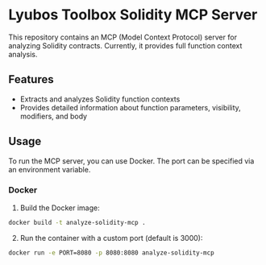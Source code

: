 # Lyubos Toolbox Solidity MCP Server

This repository contains an MCP (Model Context Protocol) server for analyzing Solidity contracts. Currently, it provides full function context analysis.

## Features

- Extracts and analyzes Solidity function contexts
- Provides detailed information about function parameters, visibility, modifiers, and body

## Usage

To run the MCP server, you can use Docker. The port can be specified via an environment variable.

### Docker

1. Build the Docker image:
```bash
docker build -t analyze-solidity-mcp .
```

2. Run the container with a custom port (default is 3000):
```bash
docker run -e PORT=8080 -p 8080:8080 analyze-solidity-mcp
```

